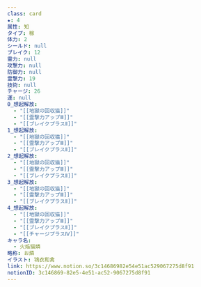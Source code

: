 ```yaml
---
class: card
★: 4
属性: 知
タイプ: 稼
体力: 2
シールド: null
ブレイク: 12
霊力: null
攻撃力: null
防御力: null
霊撃力: 19
技術: null
チャージ: 26
運: null
0_想起解放:
  - "[[地獄の回収猫]]"
  - "[[霊撃力アップⅢ]]"
  - "[[ブレイクプラスⅡ]]"
1_想起解放:
  - "[[地獄の回収猫]]"
  - "[[霊撃力アップⅢ]]"
  - "[[ブレイクプラスⅡ]]"
2_想起解放:
  - "[[地獄の回収猫]]"
  - "[[霊撃力アップⅢ]]"
  - "[[ブレイクプラスⅡ]]"
3_想起解放:
  - "[[地獄の回収猫]]"
  - "[[霊撃力アップⅢ]]"
  - "[[ブレイクプラスⅡ]]"
4_想起解放:
  - "[[地獄の回収猫]]"
  - "[[霊撃力アップⅢ]]"
  - "[[ブレイクプラスⅡ]]"
  - "[[チャージプラスⅣ]]"
キャラ名:
  - 火焔猫燐
略称: お燐
イラスト: 鴇衣和禽
link: https://www.notion.so/3c14686982e54e51ac529067275d8f91
notionID: 3c146869-82e5-4e51-ac52-9067275d8f91
---
```

